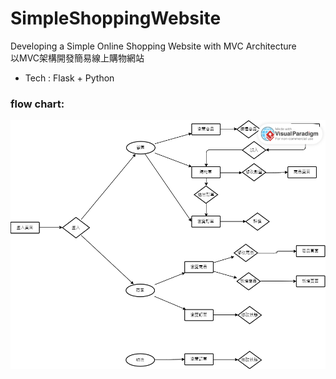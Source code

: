 # SimpleShoppingWebsite
Developing a Simple Online Shopping Website with MVC Architecture<br>
以MVC架構開發簡易線上購物網站
- Tech : Flask + Python
### flow chart:
![image](flowchart.png)
